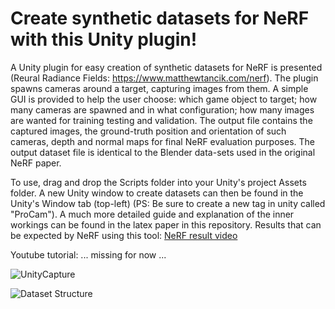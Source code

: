 # Create synthetic datasets for NeRF with this Unity plugin!

A Unity plugin for easy creation of synthetic datasets for NeRF is presented (Reural Radiance Fields: https://www.matthewtancik.com/nerf). The plugin spawns cameras around a target, capturing images from them. A simple GUI is provided to help the user choose: which game object to target; how many cameras are spawned and in what configuration; how many images are wanted for training testing and validation. The output file contains the captured images, the ground-truth position and orientation of such cameras, depth and normal maps for final NeRF evaluation purposes. The output dataset file is identical to the Blender data-sets used in the original NeRF paper. 

To use, drag and drop the Scripts folder into your Unity's project Assets folder. A new Unity window to create datasets can then be found in the Unity's Window tab (top-left) (PS: Be sure to create a new tag in unity called "ProCam"). A much more detailed guide and explanation of the inner workings can be found in the latex paper in this repository. Results that can be expected by NeRF using this tool: [NeRF result video](https://user-images.githubusercontent.com/32450751/134493567-9afd8f72-4be1-47af-a3c8-c2239ce79641.mp4)

Youtube tutorial: ... missing for now ...

![UnityCapture](https://user-images.githubusercontent.com/32450751/148696613-df457232-7c66-43be-a7bb-fe1f0ea95f48.png)

![Dataset Structure](https://user-images.githubusercontent.com/32450751/148696633-4c8b630e-e9a4-4aec-937e-7df52003a325.png)


